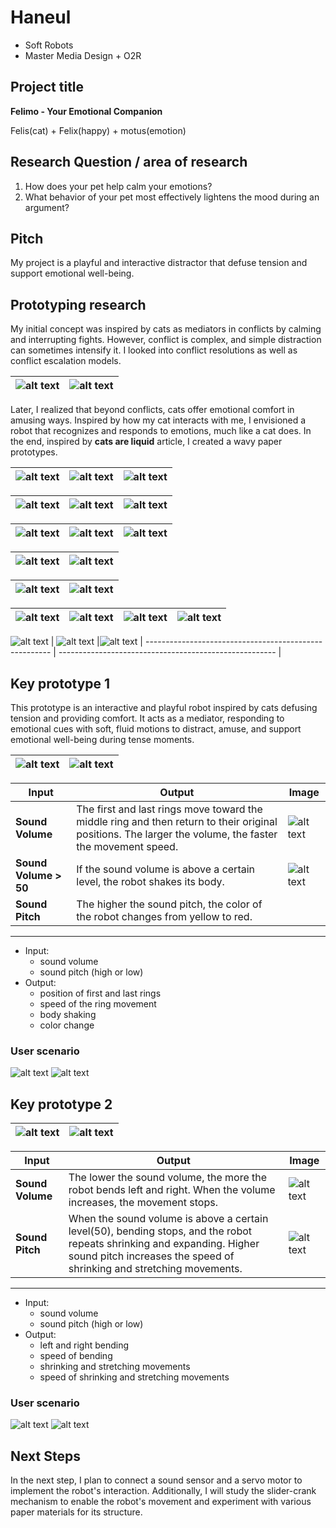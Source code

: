# Haneul

- Soft Robots
- Master Media Design + O2R

## Project title

<!-- Think a simple, straightforward title, can also be poetic or playful but keep it short. -->

**Felimo - Your Emotional Companion**

Felis(cat) + Felix(happy) + motus(emotion)

## Research Question / area of research

<!-- One or two sentences, describing questions that your project evokes. For example: "What new relationships can we have with traditional altars?" -->

1. How does your pet help calm your emotions?
2. What behavior of your pet most effectively lightens the mood during an argument?

## Pitch

<!-- One sentence to describe what is your concept. (~100 chars max) For example: "My project is a sound tapestry that records and transform human conversations".

- Key visual (from your 3D renderings or your paper prototypes)
- Optional second visual -->

My project is a playful and interactive distractor that defuse tension and support emotional well-being.

## Prototyping research

<!-- Describe in a short paragraph (~500 chars) the research that you have conducted around your prototypes. What were your intentions? What are the several forms you looked into? What were the different interactions you tried? Illustrate each method with corresponding photo, sketches, audio, movies, 3D visuals etc. You can put a lot of elements here, but please curate the most illustrative materials. -->

My initial concept was inspired by cats as mediators in conflicts by calming and interrupting fights. However, conflict is complex, and simple distraction can sometimes intensify it. I looked into conflict resolutions as well as conflict escalation models.

| ![alt text](../process/2024-11-11/images/image-3.png) | ![alt text](../process/2024-11-11/images/image-5.png) |
| :---------------------------------------------------: | :---------------------------------------------------: |

Later, I realized that beyond conflicts, cats offer emotional comfort in amusing ways. Inspired by how my cat interacts with me, I envisioned a robot that recognizes and responds to emotions, much like a cat does. In the end, inspired by **cats are liquid** article, I created a wavy paper prototypes.

| ![alt text](../process/2024-11-20/images/image-5.png) | ![alt text](../process/2024-11-20/images/image-4.png) | ![alt text](../process/2024-11-20/images/image-3.png) |
| ----------------------------------------------------- | ----------------------------------------------------- | ----------------------------------------------------- |

| ![alt text](../process/2024-11-14/images/IMG_5591.png) | ![alt text](../process/2024-11-14/images/IMG_5592.png) | ![alt text](../process/2024-11-14/images/IMG_5593.png) |
| ------------------------------------------------------ | ------------------------------------------------------ | ------------------------------------------------------ |

| ![alt text](../process/2024-11-14/images/IMG_5588.png) | ![alt text](../process/2024-11-14/images/IMG_5589.png) | ![alt text](../process/2024-11-14/images/IMG_5590.png) |
| ------------------------------------------------------ | ------------------------------------------------------ | ------------------------------------------------------ |

| ![alt text](../process/2024-11-14/images/IMG_5586.png) | ![alt text](../process/2024-11-14/images/IMG_5587.png) |
| ------------------------------------------------------ | ------------------------------------------------------ |

| ![alt text](../process/2024-11-14/images/IMG_5584.png) | ![alt text](../process/2024-11-14/images/IMG_5585.png) |
| ------------------------------------------------------ | ------------------------------------------------------ |

| ![alt text](../process/2024-11-14/images/IMG_5609.png) | ![alt text](../process/2024-11-14/images/IMG_5610.png) | ![alt text](../process/2024-11-14/images/IMG_5613.png) | ![alt text](../process/2024-11-14/images/IMG_5612.png) |
| ------------------------------------------------------ | ------------------------------------------------------ | ------------------------------------------------------ | ------------------------------------------------------ |

![alt text](./images/IMG_5733.gif)
| ![alt text](../process/2024-11-21/images/IMG_5740.png) |![alt text](./images/image-4.gif)
| ------------------------------------------------------ | ------------------------------------------------------ |

## Key prototype 1

<!-- Short paragraph (~250 chars) describing the prototype and your concept, what it does, how does it act, why does it exist etc.

- One photo of the paper prototype (can be gif animation, or static)
- One 3D image
- (Optional) Audio
- (Optional) Video -->

This prototype is an interactive and playful robot inspired by cats defusing tension and providing comfort. It acts as a mediator, responding to emotional cues with soft, fluid motions to distract, amuse, and support emotional well-being during tense moments.

| ![alt text](./images/image-1.png) | ![alt text](./images/image-3.png) |
| --------------------------------- | --------------------------------- |

| **Input**             | **Output**                                                                                                                                              | **Image**                                 |
| --------------------- | ------------------------------------------------------------------------------------------------------------------------------------------------------- | ----------------------------------------- |
| **Sound Volume**      | The first and last rings move toward the middle ring and then return to their original positions. The larger the volume, the faster the movement speed. | ![alt text](./images/IMG_5832_SLOWER.gif) |
| **Sound Volume > 50** | If the sound volume is above a certain level, the robot shakes its body.                                                                                | ![alt text](./images/shaking.gif)         |
| **Sound Pitch**       | The higher the sound pitch, the color of the robot changes from yellow to red.                                                                          |                                           |

---

- Input:
  - sound volume
  - sound pitch (high or low)
- Output:
  - position of first and last rings
  - speed of the ring movement
  - body shaking
  - color change

### User scenario

<!-- - Your storyboard showing how your prototype can be used -->

![alt text](./images/scenario-1.png)
![alt text](./images/scenario-3.png)

## Key prototype 2

| ![alt text](./images/image-2.png) | ![alt text](./images/IMG_5833.jpg) |
| --------------------------------- | ---------------------------------- |

| **Input**        | **Output**                                                                                                                                                                                      | **Image**                                 |
| ---------------- | ----------------------------------------------------------------------------------------------------------------------------------------------------------------------------------------------- | ----------------------------------------- |
| **Sound Volume** | The lower the sound volume, the more the robot bends left and right. When the volume increases, the movement stops.                                                                             | ![alt text](./images/BENDING.gif)         |
| **Sound Pitch**  | When the sound volume is above a certain level(50), bending stops, and the robot repeats shrinking and expanding. Higher sound pitch increases the speed of shrinking and stretching movements. | ![alt text](./images/IMG_5838_SLOWER.gif) |

---

- Input:
  - sound volume
  - sound pitch (high or low)
- Output:
  - left and right bending
  - speed of bending
  - shrinking and stretching movements
  - speed of shrinking and stretching movements

### User scenario

![alt text](./images/scenario-2.png)
![alt text](./images/scenario-4.png)

## Next Steps

In the next step, I plan to connect a sound sensor and a servo motor to implement the robot's interaction. Additionally, I will study the slider-crank mechanism to enable the robot's movement and experiment with various paper materials for its structure.
